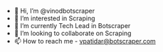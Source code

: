 - 👋 Hi, I’m @vinodbotscraper
- 👀 I’m interested in Scraping
- 🌱 I’m currently Tech Lead in Botscraper
- 💞️ I’m looking to collaborate on Scraping
- 📫 How to reach me  - vpatidar@botscraper.com

<!---
vinodbotscraper/vinodbotscraper is a ✨ special ✨ repository because its `README.md` (this file) appears on your GitHub profile.
You can click the Preview link to take a look at your changes.
--->
